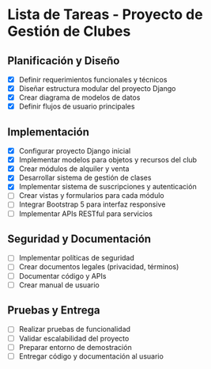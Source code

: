 # Lista de Tareas - Proyecto de Gestión de Clubes

## Planificación y Diseño
- [x] Definir requerimientos funcionales y técnicos
- [x] Diseñar estructura modular del proyecto Django
- [x] Crear diagrama de modelos de datos
- [x] Definir flujos de usuario principales

## Implementación
- [x] Configurar proyecto Django inicial
- [x] Implementar modelos para objetos y recursos del club
- [x] Crear módulos de alquiler y venta
- [x] Desarrollar sistema de gestión de clases
- [x] Implementar sistema de suscripciones y autenticación
- [ ] Crear vistas y formularios para cada módulo
- [ ] Integrar Bootstrap 5 para interfaz responsive
- [ ] Implementar APIs RESTful para servicios

## Seguridad y Documentación
- [ ] Implementar políticas de seguridad
- [ ] Crear documentos legales (privacidad, términos)
- [ ] Documentar código y APIs
- [ ] Crear manual de usuario

## Pruebas y Entrega
- [ ] Realizar pruebas de funcionalidad
- [ ] Validar escalabilidad del proyecto
- [ ] Preparar entorno de demostración
- [ ] Entregar código y documentación al usuario
